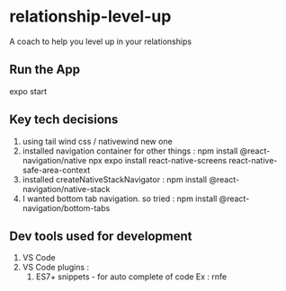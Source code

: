 # relationship-level-up
A coach to help you level up in your relationships


## Run the App
expo start 

## Key tech decisions 
1. using tail wind css / nativewind new one
2. installed navigation container for other things : 
    npm install @react-navigation/native
    npx expo install react-native-screens react-native-safe-area-context
3. installed createNativeStackNavigator : npm install @react-navigation/native-stack
4. I wanted bottom tab navigation. so tried : npm install @react-navigation/bottom-tabs

## Dev tools used for development
1. VS Code 
2. VS Code plugins :
   1. ES7+ snippets - for auto complete of code Ex : rnfe 